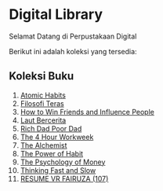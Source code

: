 # Digital Library

Selamat Datang di Perpustakaan Digital  

Berikut ini adalah koleksi yang tersedia:  

## Koleksi Buku
1. [Atomic Habits](Atomic%20Habits.pdf)  
2. [Filosofi Teras](Filosofi%20Teras.pdf)  
3. [How to Win Friends and Influence People](How%20to%20Win%20Friends%20and%20Influence%20People.pdf)  
4. [Laut Bercerita](Laut%20Bercerita.pdf)  
5. [Rich Dad Poor Dad](Rich%20Dad%20Poor%20Dad.pdf)  
6. [The 4 Hour Workweek](The%204%20Hour%20Workweek.pdf)  
7. [The Alchemist](The%20Alchemist.pdf)  
8. [The Power of Habit](The%20Power%20of%20Habit.pdf)  
9. [The Psychology of Money](The%20Psychology%20of%20Money.pdf)  
10. [Thinking Fast and Slow](Thinking%20Fast%20and%20Slow.pdf)  
11. [RESUME VR FAIRUZA (107)](RESUME%20VR%20FAIRUZA%20(107).pdf)
